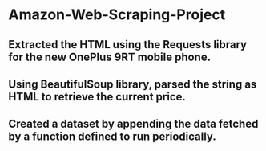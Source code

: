 # Amazon-Web-Scraping-Project

## Extracted the HTML using the Requests library for the new OnePlus 9RT mobile phone.
## Using BeautifulSoup library, parsed the string as HTML to retrieve the current price.
## Created a dataset by appending the data fetched by a function defined to run periodically.
